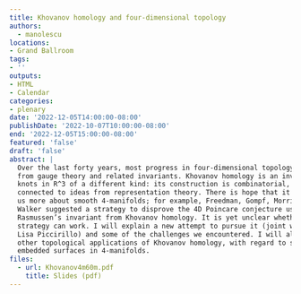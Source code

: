 ```yaml
---
title: Khovanov homology and four-dimensional topology
authors:
  - manolescu
locations:
- Grand Ballroom
tags:
- ''
outputs:
- HTML
- Calendar
categories:
- plenary
date: '2022-12-05T14:00:00-08:00'
publishDate: '2022-10-07T10:00:00-08:00'
end: '2022-12-05T15:00:00-08:00'
featured: 'false'
draft: 'false'
abstract: |
  Over the last forty years, most progress in four-dimensional topology came
  from gauge theory and related invariants. Khovanov homology is an invariant of
  knots in R^3 of a different kind: its construction is combinatorial, and
  connected to ideas from representation theory. There is hope that it can tell
  us more about smooth 4-manifolds; for example, Freedman, Gompf, Morrison and
  Walker suggested a strategy to disprove the 4D Poincare conjecture using
  Rasmussen’s invariant from Khovanov homology. It is yet unclear whether their
  strategy can work. I will explain a new attempt to pursue it (joint work with
  Lisa Piccirillo) and some of the challenges we encountered. I will also review
  other topological applications of Khovanov homology, with regard to smoothly
  embedded surfaces in 4-manifolds.
files:
  - url: Khovanov4m60m.pdf
    title: Slides (pdf)
---
```

